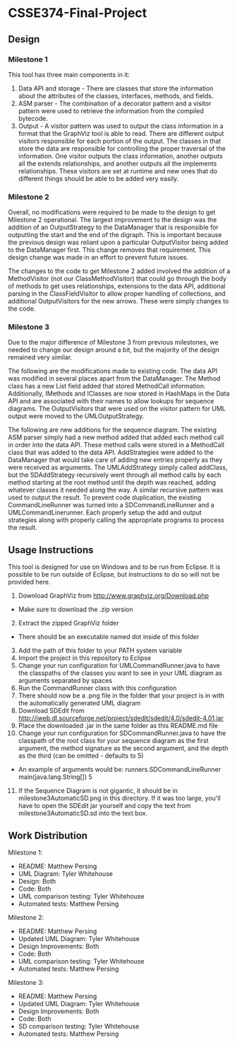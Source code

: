 # CSSE374-Final-Project

## Design

### Milestone 1
This tool has three main components in it:

1. Data API and storage - There are classes that store the information about the attributes of the classes, interfaces, methods, and fields.
2. ASM parser - The combination of a decorator pattern and a visitor pattern were used to retrieve the information from the compiled bytecode.
3. Output - A visitor pattern was used to output the class information in a format that the GraphViz tool is able to read. There are different output visitors responsible for each portion of the output. The classes in that store the data are responsible for controlling the proper traversal of the information. One visitor outputs the class information, another outputs all the extends relationships, and another outputs all the implements relationships. These visitors are set at runtime and new ones that do different things should be able to be added very easily.

### Milestone 2
Overall, no modifications were required to be made to the design to get Milestone 2 operational. The largest improvement to the design was the addition of an OutputStrategy to the DataManager that is responsible for outputting the start and the end of the digraph. This is important because the previous design was reliant upon a particular OutputVisitor being added to the DataManager first. This change removes that requirement. This design change was made in an effort to prevent future issues.

The changes to the code to get Milestone 2 added involved the addition of a MethodVisitor (not our ClassMethodVisitor) that could go through the body of methods to get uses relationships, extensions to the data API, additional parsing in the ClassFieldVisitor to allow proper handling of collections, and additional OutputVisitors for the new arrows. These were simply changes to the code.

### Milestone 3
Due to the major difference of Milestone 3 from previous milestones, we needed to change our design around a bit, but the majority of the design remained very similar. 

The following are the modifications made to existing code. The data API was modified in several places apart from the DataManager. The Method class has a new List field added that stored MethodCall information. Additionally, IMethods and IClasses are now stored in HashMaps in the Data API and are associated with their names to allow lookups for sequence diagrams. The OutputVisitors that were used on the visitor pattern for UML output were moved to the UMLOutputStrategy.

The following are new additions for the sequence diagram. The existing ASM parser simply had a new method added that added each method call in order into the data API. These method calls were stored in a MethodCall class that was added to the data API. AddStrategies were added to the DataManager that would take care of adding new entries properly as they were received as arguments. The UMLAddStrategy simply called addClass, but the SDAddStrategy recursively went through all method calls by each method starting at the root method until the depth was reached, adding whatever classes it needed along the way. A similar recursive pattern was used to output the result. To prevent code duplication, the existing CommandLineRunner was turned into a SDCommandLineRunner and a UMLCommandLinerunner. Each properly setup the add and output strategies along with properly calling the appropriate programs to process the result.

## Usage Instructions
This tool is designed for use on Windows and to be run from Eclipse. It is possible to be run outside of Eclipse, but instructions to do so will not be provided here.

1. Download GraphViz from <http://www.graphviz.org/Download.php>
  * Make sure to download the .zip version
2. Extract the zipped GraphViz folder
  * There should be an executable named dot inside of this folder
3. Add the path of this folder to your PATH system variable
4. Import the project in this repository to Eclipse
5. Change your run configuration for UMLCommandRunner.java to have the classpaths of the classes you want to see in your UML diagram as arguments separated by spaces
6. Run the CommandRunner class with this configuration
7. There should now be a .png file in the folder that your project is in with the automatically generated UML diagram
8. Download SDEdit from <http://iweb.dl.sourceforge.net/project/sdedit/sdedit/4.0/sdedit-4.01.jar>
9. Place the downloaded .jar in the same folder as this README.md file
10. Change your run configuration for SDCommandRunner.java to have the classpath of the root class for your sequence diagram as the first argument, the method signature as the second argument, and the depth as the third (can be omitted - defaults to 5)
  * An example of arguments would be: runners.SDCommandLineRunner main(java.lang.String[]) 5
11. If the Sequence Diagram is not gigantic, it should be in milestone3AutomaticSD.png in this directory. If it was too large, you'll have to open the SDEdit jar yourself and copy the text from milestone3AutomaticSD.sd into the text box.

## Work Distribution
Milestone 1:
* README: Matthew Persing
* UML Diagram: Tyler Whitehouse
* Design: Both
* Code: Both
* UML comparison testing: Tyler Whitehouse
* Automated tests: Matthew Persing

Milestone 2:
* README: Matthew Persing
* Updated UML Diagram: Tyler Whitehouse
* Design Improvements: Both
* Code: Both
* UML comparison testing: Tyler Whitehouse
* Automated tests: Matthew Persing

Milestone 3:
* README: Matthew Persing
* Updated UML Diagram: Tyler Whitehouse
* Design Improvements: Both
* Code: Both
* SD comparison testing: Tyler Whitehouse
* Automated tests: Matthew Persing

